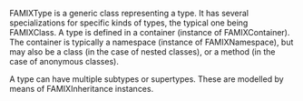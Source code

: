 FAMIXType is a generic class representing a type. It has several specializations for specific kinds of types, the typical one being FAMIXClass.
A type is defined in a container (instance of FAMIXContainer). 
The container is typically a namespace (instance of FAMIXNamespace), but may also be a class (in the case of nested classes), or a method (in the case of anonymous classes).

A type can have multiple subtypes or supertypes. These are modelled by means of FAMIXInheritance instances.